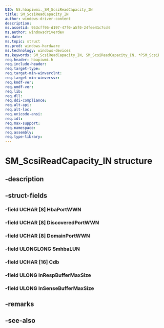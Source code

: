 ```yaml
---
UID: NS.hbapiwmi._SM_ScsiReadCapacity_IN
title: SM_ScsiReadCapacity_IN
author: windows-driver-content
description: 
ms.assetid: 953cff96-d197-47f0-a5f0-24fee41c7cd4
ms.author: windowsdriverdev
ms.date: 
ms.topic: struct
ms.prod: windows-hardware
ms.technology: windows-devices
ms.keywords: SM_ScsiReadCapacity_IN, SM_ScsiReadCapacity_IN, *PSM_ScsiReadCapacity_IN
req.header: hbapiwmi.h
req.include-header:
req.target-type:
req.target-min-winverclnt:
req.target-min-winversvr:
req.kmdf-ver:
req.umdf-ver:
req.lib:
req.dll:
req.ddi-compliance:
req.alt-api:
req.alt-loc:
req.unicode-ansi:
req.idl:
req.max-support:
req.namespace:
req.assembly:
req.type-library:
---
```


# SM_ScsiReadCapacity_IN structure

## -description



## -struct-fields

### -field UCHAR [8] HbaPortWWN			
 	
### -field UCHAR [8] DiscoveredPortWWN			
 	
### -field UCHAR [8] DomainPortWWN			
 	
### -field ULONGLONG SmhbaLUN			
 	
### -field UCHAR [16] Cdb			
 	
### -field ULONG InRespBufferMaxSize			
 	
### -field ULONG InSenseBufferMaxSize			
 	
## -remarks

## -see-also